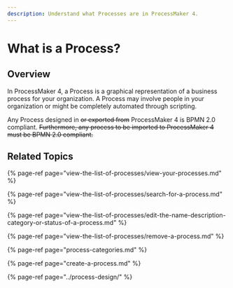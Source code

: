 ```yaml
---
description: Understand what Processes are in ProcessMaker 4.
---
```


# What is a Process?

## Overview

In ProcessMaker 4, a Process is a graphical representation of a business process for your organization. A Process may involve people in your organization or might be completely automated through scripting.

Any Process designed in ~~or exported from~~ ProcessMaker 4 is BPMN 2.0 compliant. ~~Furthermore, any process to be imported to ProcessMaker 4 must be BPMN 2.0 compliant.~~

## Related Topics

{% page-ref page="view-the-list-of-processes/view-your-processes.md" %}

{% page-ref page="view-the-list-of-processes/search-for-a-process.md" %}

{% page-ref page="view-the-list-of-processes/edit-the-name-description-category-or-status-of-a-process.md" %}

{% page-ref page="view-the-list-of-processes/remove-a-process.md" %}

{% page-ref page="process-categories.md" %}

{% page-ref page="create-a-process.md" %}

{% page-ref page="../process-design/" %}

